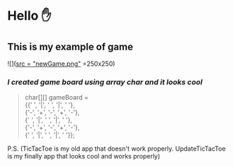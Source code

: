 # Hello  :hand:
## This is my example of game
![]([src = "newGame.png"](https://github.com/AndrewPleskanko/Tic-toe/blob/master/newGame.png) =250x250)


### *I created game board using array char and it looks cool*


>char[][] gameBoard = \
  {{' ', '|', ' ', '|', ' '},\
   {'-', '+', '-', '+', '-'},\
   {' ', '|', ' ', '|', ' '},\
   {'-', '+', '-', '+', '-'},\
   {' ', '|', ' ', '|', ' '}};
   
   P.S. (TicTacToe is my old app that doesn't work properly. UpdateTicTacToe is my finally app that looks cool and works properly)
